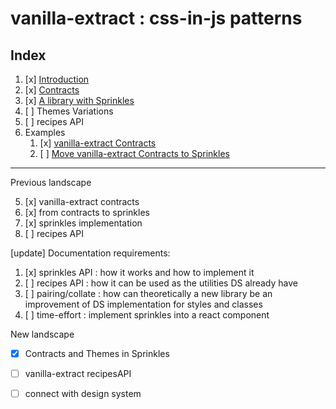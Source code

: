 # vanilla-extract : css-in-js patterns




## Index
1. [x] [Introduction](intro.md)
2. [x] [Contracts](contracts.md)
3. [x] [A library with Sprinkles](library-with-Sprinkles.md)
4. [ ] Themes Variations
5. [ ] recipes API
6. Examples
      1. [x] [vanilla-extract Contracts](examples/vanilla-extract-Contracts/README.md)
      2. [ ] [Move vanilla-extract Contracts to Sprinkles](examples/move-Contracts-to-Sprinkles/README.md)




















---


Previous landscape

5. [x] vanilla-extract contracts
6. [x] from contracts to sprinkles
7. [x] sprinkles implementation
8. [ ] recipes API


[update] Documentation requirements:

1. [x] sprinkles API : how it works and how to implement it
2. [ ] recipes API : how it can be used as the utilities DS already have
3. [ ] pairing/collate : how can theoretically a new library be an improvement of DS implementation for styles and classes
4. [ ] time-effort : implement sprinkles into a react component


New landscape

* [x] Contracts and Themes in Sprinkles
* [ ] vanilla-extract recipesAPI
* [ ] connect with design system













